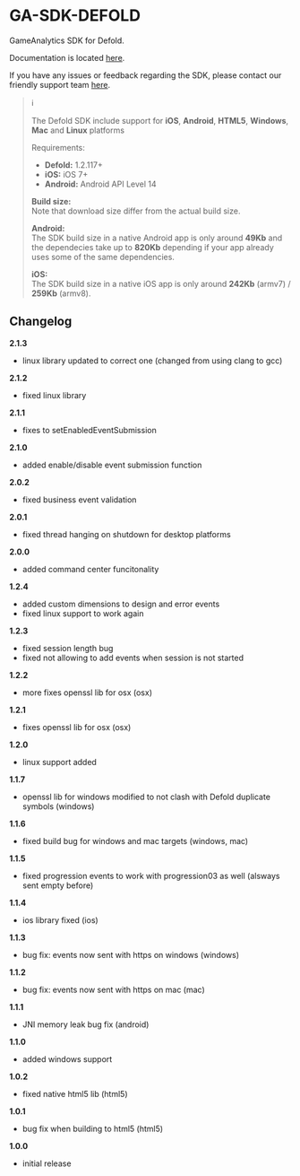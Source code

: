 # GA-SDK-DEFOLD
GameAnalytics SDK for Defold.

Documentation is located [here](https://gameanalytics.com/docs/defold-sdk).  

If you have any issues or feedback regarding the SDK, please contact our friendly support team [here](https://gameanalytics.com/contact).

> :information_source:
>
> The Defold SDK include support for **iOS**, **Android**, **HTML5**, **Windows**, **Mac** and **Linux** platforms
>
> Requirements:
> * **Defold:** 1.2.117+  &nbsp;
> * **iOS:** iOS 7+ &nbsp;
> * **Android:** Android API Level 14 &nbsp;  
>   
> **Build size:**   
> Note that download size differ from the actual build size.   
>   
> **Android:**   
> The SDK build size in a native Android app is only around **49Kb** and the dependecies take up to **820Kb** depending if your app already uses some of the same dependencies.   
>   
> **iOS:**   
> The SDK build size in a native iOS app is only around **242Kb** (armv7) / **259Kb** (armv8).

Changelog
---------
<!--(CHANGELOG_TOP)-->
**2.1.3**
* linux library updated to correct one (changed from using clang to gcc)

**2.1.2**
* fixed linux library

**2.1.1**
* fixes to setEnabledEventSubmission

**2.1.0**
* added enable/disable event submission function

**2.0.2**
* fixed business event validation

**2.0.1**
* fixed thread hanging on shutdown for desktop platforms

**2.0.0**
* added command center funcitonality

**1.2.4**
* added custom dimensions to design and error events
* fixed linux support to work again

**1.2.3**
* fixed session length bug
* fixed not allowing to add events when session is not started

**1.2.2**
* more fixes openssl lib for osx (osx)

**1.2.1**
* fixes openssl lib for osx (osx)

**1.2.0**
* linux support added

**1.1.7**
* openssl lib for windows modified to not clash with Defold duplicate symbols (windows)

**1.1.6**
* fixed build bug for windows and mac targets (windows, mac)

**1.1.5**
* fixed progression events to work with progression03 as well (alsways sent empty before)

**1.1.4**
* ios library fixed (ios)

**1.1.3**
* bug fix: events now sent with https on windows (windows)

**1.1.2**
* bug fix: events now sent with https on mac (mac)

**1.1.1**
* JNI memory leak bug fix (android)

**1.1.0**
* added windows support

**1.0.2**
* fixed native html5 lib (html5)

**1.0.1**
* bug fix when building to html5 (html5)

**1.0.0**
* initial release
